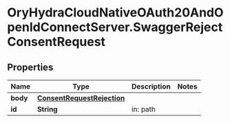 # OryHydraCloudNativeOAuth20AndOpenIdConnectServer.SwaggerRejectConsentRequest

## Properties
Name | Type | Description | Notes
------------ | ------------- | ------------- | -------------
**body** | [**ConsentRequestRejection**](ConsentRequestRejection.md) |  | 
**id** | **String** | in: path | 


